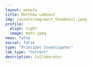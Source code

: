 ```yaml
---
layout: people
title: Matthew LeBoeuf
img: /assets/img/matt_thumbnail.jpeg
profile:
  align: right
  image: matt.jpeg
news: false
social: false
type: "Principal Investigator"
lab_type: "Current"
description: Collaborator
---
```

